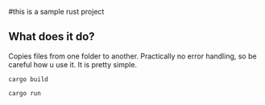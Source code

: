 #this is a sample rust project

## What does it do?

Copies files from one folder to another.
Practically no error handling, so be careful how u use it.
It is pretty simple.

```
cargo build
```

```
cargo run
```